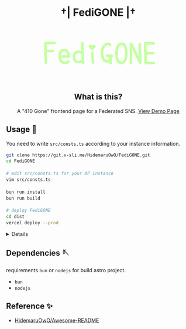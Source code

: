 <div align="center">

# †| FediGONE |†

![image](./docs/logo.png)

## What is this?

A "410 Gone" frontend page for a Federated SNS. [View Demo Page](https://fedi-gone.vercel.app/)

</div>

## Usage 💨

You need to write `src/consts.ts` according to your instance information.

```bash
git clone https://git.v-sli.me/HidemaruOwO/FediGONE.git
cd FediGONE

# edit src/consts.ts for your AP instance
vim src/consts.ts

bun run install
bun run build

# deploy FediGONE
cd dist
vercel deploy --prod
```

<details>
<sumamry>View `src/consts.ts`</summary>

```ts
export const DOMAIN = "ap.example.tld";
export const TITLE = "インスタンスの墓標";
export const DESCRIPTION = `このインスタンスは閉鎖しました。"${DOMAIN}"を支えていただきありがとうございました。`;
export const MAIN_MESSAGE_LINE: string[] = [
	`このインスタンスは滅んでしまったようです。`,
	`ここにあるのは、`,
	`インスタンスの墓標です。`,
];
export const NEXT_INSTANCE_URL = "https://new.example.tld";
export const NEXT_INSTANCE_MESSAGE = "新しいインスタンスに進む";
```

</details>

## Dependencies 🪡

requirements `bun` or `nodejs` for build astro project.

- `bun`
- `nodejs`

## Reference ✨

- [HidemaruOwO/Awesome-README](https://git.v-sli.me/HidemaruOwO/Awesome-README)


